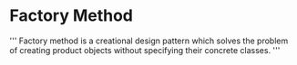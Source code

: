 # Factory Method
'''
    Factory method is a creational design pattern which solves the problem of creating product objects without specifying their concrete classes.
'''
